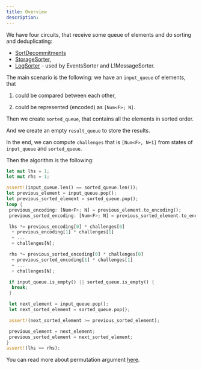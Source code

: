 ```yaml
---
title: Overview
description:
---
```


We have four circuits, that receive some queue of elements and do sorting and deduplicating:

- [SortDecommitments](/zksync-protocol/circuits/circuits/sorting/sort-decommitments)
- [StorageSorter](/zksync-protocol/circuits/circuits/sorting/storage-sorter),
- [LogSorter](/zksync-protocol/circuits/circuits/sorting/log-sorter) - used by EventsSorter and L1MessageSorter.

The main scenario is the following: we have an `input_queue` of elements, that

1. could be compared between each other,

2. could be represented (encoded) as `[Num<F>; N]`.

Then we create `sorted_queue`, that contains all the elements in sorted order.

And we create an empty `result_queue` to store the results.

In the end, we can compute `challenges` that is `[Num<F>, N+1]` from states of `input_queue` and `sorted_queue`.

Then the algorithm is the following:

```rust
let mut lhs = 1;
let mut rhs = 1;

assert!(input_queue.len() == sorted_queue.len());
let previous_element = input_queue.pop();
let previous_sorted_element = sorted_queue.pop();
loop {
 previous_encoding: [Num<F>; N] = previous_element.to_encoding();
 previous_sorted_encoding: [Num<F>; N] = previous_sorted_element.to_encoding();

 lhs *= previous_encoding[0] * challenges[0]
  + previous_encoding[1] * challenges[1]
  + ...
  + challenges[N];

 rhs *= previous_sorted_encoding[0] * challenges[0]
  + previous_sorted_encoding[1] * challenges[1]
  + ...
  + challenges[N];

 if input_queue.is_empty() || sorted_queue.is_empty() {
  break;
 }

 let next_element = input_queue.pop();
 let next_sorted_element = sorted_queue.pop();

 assert!(next_sorted_element >= previous_sorted_element);

 previous_element = next_element;
 previous_sorted_element = next_sorted_element;
}
assert!(lhs == rhs);
```

You can read more about permutation argument [here](https://triton-vm.org/spec/permutation-argument.html).

